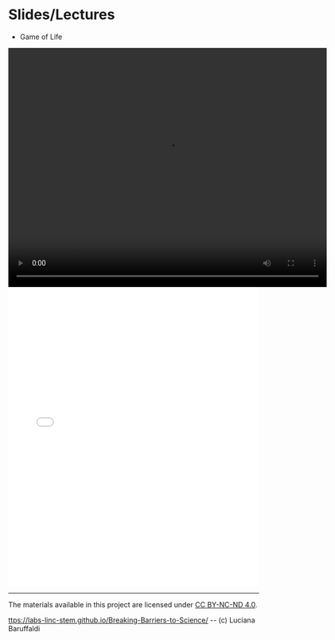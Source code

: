 # Slides/Lectures

* Game of Life
<video width="640" height="480" controls>
    <source src="labs/PondWater.mp4" type="video/mp4">
    Your browser does not support the video tag.
</video>

<iframe src="materials/slides/GameOfLife.pdf" width="100%" height="600px" style="border: none;">
    This browser does not support PDFs. Please download the PDF to view it: 
    <!-- <a href="materials/slides/GameOfLife.pdf">Download PDF</a>. -->
</iframe>


---

The materials available in this project are licensed under [CC BY-NC-ND 4.0](https://creativecommons.org/licenses/by-nc-nd/4.0/deed.en).

[ttps://labs-linc-stem.github.io/Breaking-Barriers-to-Science/](https://labs-linc-stem.github.io/Breaking-Barriers-to-Science/) -- (c) Luciana Baruffaldi
